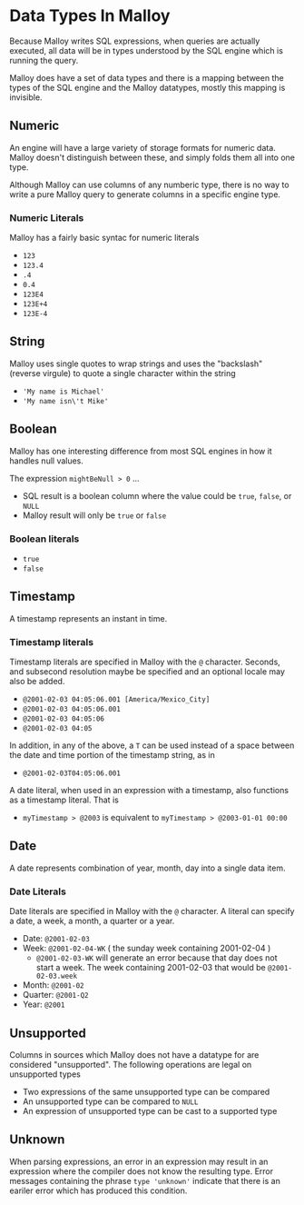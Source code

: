 # Data Types In Malloy

Because Malloy writes SQL expressions, when queries are actually executed, all data will be in types understood by the SQL engine which is running the query.

Malloy does have a set of data types and there is a mapping between the types of the SQL engine and the Malloy datatypes, mostly this mapping is invisible.

## Numeric

An engine will have a large variety of storage formats for numeric data. Malloy doesn't distinguish between these, and simply folds them all into one type.

Although Malloy can use columns of any numberic type, there is no way to write a pure Malloy query to generate columns in a specific engine type.

### Numeric Literals

Malloy has a fairly basic syntac for numeric literals

* `123`
* `123.4`
* `.4`
* `0.4`
* `123E4`
* `123E+4`
* `123E-4`

## String

Malloy uses single quotes to wrap strings and uses the "backslash" (reverse virgule) to quote a single character within the string

* `'My name is Michael'`
* `'My name isn\'t Mike'`

## Boolean

Malloy has one interesting difference from most SQL engines in how it handles null values.

The expression `mightBeNull > 0` ...
* SQL result is a boolean column where the value could be `true`, `false`, or `NULL`
* Malloy result will only be `true` or `false`

### Boolean literals

* `true`
* `false`

## Timestamp

A timestamp represents an instant in time.

### Timestamp literals

Timestamp literals are specified in Malloy with the `@` character. Seconds, and subsecond resolution maybe be specified and an optional locale may also be added.

* `@2001-02-03 04:05:06.001 [America/Mexico_City]`
* `@2001-02-03 04:05:06.001`
* `@2001-02-03 04:05:06`
* `@2001-02-03 04:05`

In addition, in any of the above, a `T` can be used instead of a space between the date and time portion of the timestamp string, as in

* `@2001-02-03T04:05:06.001`

A date literal, when used in an expression with a timestamp, also functions as a timestamp literal. That is

* `myTimestamp > @2003` is equivalent to `myTimestamp > @2003-01-01 00:00`

## Date

A date represents combination of year, month, day into a single data item.

### Date Literals

Date literals are specified in Malloy with the `@` character. A literal can specify a date, a week, a month, a quarter or a year.

* Date: `@2001-02-03`
* Week: `@2001-02-04-WK` ( the sunday week containing 2001-02-04 )
   * `@2001-02-03-WK` will generate an error because that day does not start a week. The week containing 2001-02-03 that would be `@2001-02-03.week`
* Month: `@2001-02`
* Quarter: `@2001-Q2`
* Year: `@2001`


## Unsupported

Columns in sources which Malloy does not have a datatype for are considered "unsupported". The following operations are legal on unsupported types

* Two expressions of the same unsupported type can be compared
* An unsupported type can be compared to `NULL`
* An expression of unsupported type can be cast to a supported type

## Unknown

When parsing expressions, an error in an expression may result in an expression where the compiler does not know the resulting type. Error messages containing the phrase `type 'unknown'` indicate that there is an eariler error which has produced this condition.

